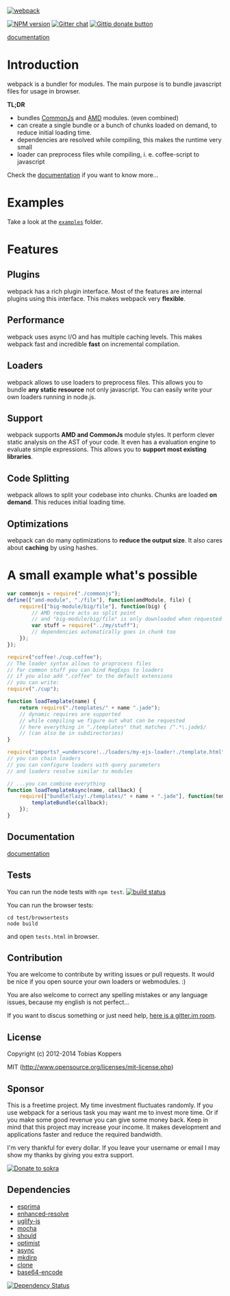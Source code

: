[![webpack](http://webpack.github.io/assets/logo.png)](http://webpack.github.io)

[![NPM version](https://badge.fury.io/js/webpack.png)](http://badge.fury.io/js/webpack) [![Gitter chat](http://img.shields.io/gitter/webpack/webpack.png)](https://gitter.im/webpack/webpack) [![Gittip donate button](http://img.shields.io/gittip/sokra.png)](https://www.gittip.com/sokra/)

[documentation](http://webpack.github.io/docs/?utm_source=github&utm_medium=readme&utm_campaign=top)

# Introduction

webpack is a bundler for modules. The main purpose is to bundle javascript files for usage in browser.

**TL;DR**

* bundles [CommonJs](http://www.commonjs.org/specs/modules/1.0/) and [AMD](https://github.com/amdjs/amdjs-api/wiki/AMD) modules. (even combined)
* can create a single bundle or a bunch of chunks loaded on demand, to reduce initial loading time.
* dependencies are resolved while compiling, this makes the runtime very small
* loader can preprocess files while compiling, i. e. coffee-script to javascript

Check the [documentation](http://webpack.github.io/docs/?utm_source=github&utm_medium=readme&utm_campaign=trdr) if you want to know more...



# Examples

Take a look at the [`examples`](https://github.com/webpack/webpack/tree/master/examples) folder.



# Features

## Plugins

webpack has a rich plugin interface. Most of the features are internal plugins using this interface. This makes webpack very **flexible**.

## Performance

webpack uses async I/O and has multiple caching levels. This makes webpack fast and incredible **fast** on incremental compilation.

## Loaders

webpack allows to use loaders to preprocess files. This allows you to bundle **any static resource** not only javascript. You can easily write your own loaders running in node.js.

## Support

webpack supports **AMD and CommonJs** module styles. It perform clever static analysis on the AST of your code. It even has a evaluation engine to evaluate simple expressions. This allows you to **support most existing libraries**.

## Code Splitting

webpack allows to split your codebase into chunks. Chunks are loaded **on demand**. This reduces initial loading time.

## Optimizations

webpack can do many optimizations to **reduce the output size**. It also cares about **caching** by using hashes.



# A small example what's possible

``` javascript
var commonjs = require("./commonjs");
define(["amd-module", "./file"], function(amdModule, file) {
	require(["big-module/big/file"], function(big) {
		// AMD require acts as split point
		// and "big-module/big/file" is only downloaded when requested
		var stuff = require("../my/stuff");
		// dependencies automatically goes in chunk too
	});
});

require("coffee!./cup.coffee");
// The loader syntax allows to proprocess files
// for common stuff you can bind RegExps to loaders
// if you also add ".coffee" to the default extensions
// you can write:
require("./cup");

function loadTemplate(name) {
	return require("./templates/" + name ".jade");
	// dynamic requires are supported
	// while compiling we figure out what can be requested
	// here everything in "./templates" that matches /^.*\.jade$/
	// (can also be in subdirectories)
}

require("imports?_=underscore!../loaders/my-ejs-loader!./template.html");
// you can chain loaders
// you can configure loaders with query parameters
// and loaders resolve similar to modules

// ...you can combine everything
function loadTemplateAsync(name, callback) {
	require(["bundle?lazy!./templates/" + name + ".jade"], function(templateBundle) {
		templateBundle(callback);
	});
}
```



## Documentation

[documentation](http://webpack.github.io/docs/?utm_source=github&utm_medium=readme&utm_campaign=documentation)



## Tests

You can run the node tests with `npm test`. [![build status](https://secure.travis-ci.org/webpack/webpack.png)](http://travis-ci.org/webpack/webpack)

You can run the browser tests:

```
cd test/browsertests
node build
```

and open `tests.html` in browser.



## Contribution

You are welcome to contribute by writing issues or pull requests.
It would be nice if you open source your own loaders or webmodules. :)

You are also welcome to correct any spelling mistakes or any language issues, because my english is not perfect...

If you want to discus something or just need help, [here is a gitter.im room](https://gitter.im/webpack/webpack).


## License

Copyright (c) 2012-2014 Tobias Koppers

MIT (http://www.opensource.org/licenses/mit-license.php)


## Sponsor

This is a freetime project. My time investment fluctuates randomly. If you use webpack for a serious task you may want me to invest more time. Or if you make some good revenue you can give some money back. Keep in mind that this project may increase your income. It makes development and applications faster and reduce the required bandwidth.

I'm very thankful for every dollar. If you leave your username or email I may show my thanks by giving you extra support.

[![Donate to sokra](http://img.shields.io/dontate/sokra.png)](http://sokra.github.io/)


## Dependencies

* [esprima](http://esprima.org/)
* [enhanced-resolve](https://github.com/webpack/enhanced-resolve)
* [uglify-js](https://github.com/mishoo/UglifyJS)
* [mocha](https://github.com/visionmedia/mocha)
* [should](https://github.com/visionmedia/should.js)
* [optimist](https://github.com/substack/node-optimist)
* [async](https://github.com/caolan/async)
* [mkdirp](http://esprima.org/)
* [clone](https://github.com/pvorb/node-clone)
* [base64-encode](https://github.com/ForbesLindesay/base64-encode)

[![Dependency Status](https://david-dm.org/webpack/webpack.png)](https://david-dm.org/webpack/webpack)

